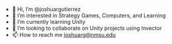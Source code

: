 - 👋 Hi, I’m @joshuargutierrez
- 👀 I’m interested in Strategy Games, Computers, and Learning
- 🌱 I’m currently learning Unity
- 💞️ I’m looking to collaborate on Unity projects using Invector
- 📫 How to reach me joshuarg@nmsu.edu

<!---
joshuargutierrez/joshuargutierrez is a ✨ special ✨ repository because its `README.md` (this file) appears on your GitHub profile.
You can click the Preview link to take a look at your changes.
--->
